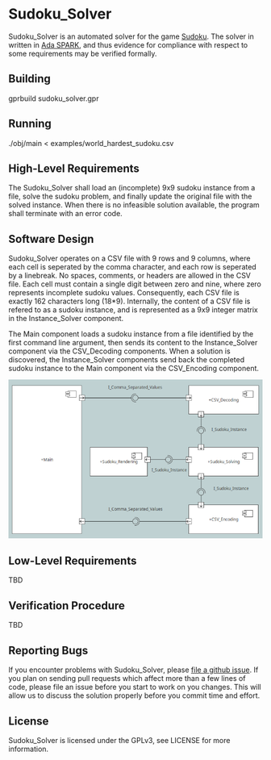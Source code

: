 # Sudoku_Solver
Sudoku_Solver is an automated solver for the game
[Sudoku](https://en.wikipedia.org/wiki/Sudoku).
The solver in written in
[Ada SPARK](https://en.wikipedia.org/wiki/SPARK_(programming_language)),
and thus evidence for compliance with respect to some requirements may be
verified formally.

## Building
gprbuild sudoku_solver.gpr

## Running
./obj/main < examples/world_hardest_sudoku.csv 

## High-Level Requirements
The Sudoku_Solver shall load an (incomplete) 9x9 sudoku instance from a file,
solve the sudoku problem, and finally update the original file with the
solved instance. When there is no infeasible solution available, the program
shall terminate with an error code.

## Software Design
Sudoku_Solver operates on a CSV file with 9 rows and 9 columns, where each cell
is seperated by the comma character, and each row is seperated by a linebreak.
No spaces, comments, or headers are allowed in the CSV file. Each cell must
contain a single digit between zero and nine, where zero represents incomplete
sudoku values. Consequently, each CSV file is exactly 162 characters long (18*9).
Internally, the content of a CSV file is refered to as a sudoku instance, and is
represented as a 9x9 integer matrix in the Instance_Solver component.

The Main component loads a sudoku instance from a file identified by the first
command line argument, then sends its content to the Instance_Solver component
via the CSV_Decoding components. When a solution is discovered, the
Instance_Solver components send back the completed sudoku instance to the Main
component via the CSV_Encoding component.

![Software Design](img/sw_design.png)

## Low-Level Requirements
TBD

## Verification Procedure
TBD

## Reporting Bugs
If you encounter problems with Sudoku_Solver, please
[file a github issue](https://github.com/john-tornblom/Sudoku_Solver/issues/new).
If you plan on sending pull requests which affect more than a few lines of code,
please file an issue before you start to work on you changes. This will allow us
to discuss the solution properly before you commit time and effort.

## License
Sudoku_Solver is licensed under the GPLv3, see LICENSE for more information.
